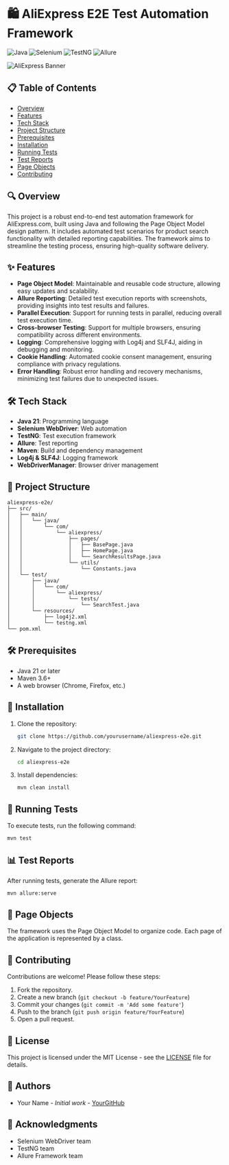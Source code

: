# 🛍️ AliExpress E2E Test Automation Framework

![Java](https://img.shields.io/badge/Java-21-orange.svg)
![Selenium](https://img.shields.io/badge/Selenium-4.16.1-green.svg)
![TestNG](https://img.shields.io/badge/TestNG-7.8.0-blue.svg)
![Allure](https://img.shields.io/badge/Allure-2.24.0-yellow.svg)

![AliExpress Banner](https://via.placeholder.com/800x200.png?text=AliExpress+E2E+Test+Automation)

## 📋 Table of Contents
- [Overview](#overview)
- [Features](#features)
- [Tech Stack](#tech-stack)
- [Project Structure](#project-structure)
- [Prerequisites](#prerequisites)
- [Installation](#installation)
- [Running Tests](#running-tests)
- [Test Reports](#test-reports)
- [Page Objects](#page-objects)
- [Contributing](#contributing)

## 🔍 Overview
This project is a robust end-to-end test automation framework for AliExpress.com, built using Java and following the Page Object Model design pattern. It includes automated test scenarios for product search functionality with detailed reporting capabilities. The framework aims to streamline the testing process, ensuring high-quality software delivery.

## ✨ Features
- **Page Object Model**: Maintainable and reusable code structure, allowing easy updates and scalability.
- **Allure Reporting**: Detailed test execution reports with screenshots, providing insights into test results and failures.
- **Parallel Execution**: Support for running tests in parallel, reducing overall test execution time.
- **Cross-browser Testing**: Support for multiple browsers, ensuring compatibility across different environments.
- **Logging**: Comprehensive logging with Log4j and SLF4J, aiding in debugging and monitoring.
- **Cookie Handling**: Automated cookie consent management, ensuring compliance with privacy regulations.
- **Error Handling**: Robust error handling and recovery mechanisms, minimizing test failures due to unexpected issues.

## 🛠️ Tech Stack
- **Java 21**: Programming language
- **Selenium WebDriver**: Web automation
- **TestNG**: Test execution framework
- **Allure**: Test reporting
- **Maven**: Build and dependency management
- **Log4j & SLF4J**: Logging framework
- **WebDriverManager**: Browser driver management

## 📁 Project Structure
```
aliexpress-e2e/
├── src/
│   ├── main/
│   │   └── java/
│   │       └── com/
│   │           └── aliexpress/
│   │               ├── pages/
│   │               │   ├── BasePage.java
│   │               │   ├── HomePage.java
│   │               │   └── SearchResultsPage.java
│   │               └── utils/
│   │                   └── Constants.java
│   └── test/
│       ├── java/
│       │   └── com/
│       │       └── aliexpress/
│       │           └── tests/
│       │               └── SearchTest.java
│       └── resources/
│           ├── log4j2.xml
│           └── testng.xml
└── pom.xml
```

## 🛠️ Prerequisites
- Java 21 or later
- Maven 3.6+
- A web browser (Chrome, Firefox, etc.)

## 🚀 Installation
1. Clone the repository:
   ```bash
   git clone https://github.com/yourusername/aliexpress-e2e.git
   ```
2. Navigate to the project directory:
   ```bash
   cd aliexpress-e2e
   ```
3. Install dependencies:
   ```bash
   mvn clean install
   ```

## 🏃 Running Tests
To execute tests, run the following command:
```bash
mvn test
```

## 📊 Test Reports
After running tests, generate the Allure report:
```bash
mvn allure:serve
```

## 🧩 Page Objects
The framework uses the Page Object Model to organize code. Each page of the application is represented by a class.

## 🤝 Contributing
Contributions are welcome! Please follow these steps:
1. Fork the repository.
2. Create a new branch (`git checkout -b feature/YourFeature`)
3. Commit your changes (`git commit -m 'Add some feature'`)
4. Push to the branch (`git push origin feature/YourFeature`)
5. Open a pull request.

## 📝 License
This project is licensed under the MIT License - see the [LICENSE](LICENSE) file for details.

## 👥 Authors
- Your Name - *Initial work* - [YourGitHub](https://github.com/yourusername)

## 🙏 Acknowledgments
- Selenium WebDriver team
- TestNG team
- Allure Framework team
